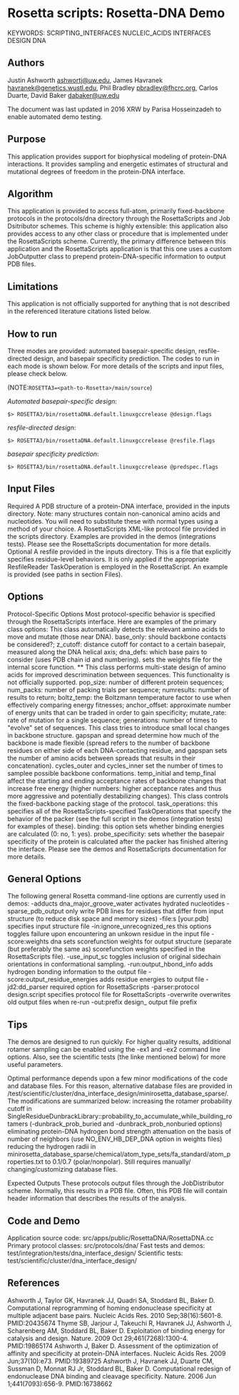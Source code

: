 Rosetta scripts: Rosetta-DNA Demo
===============================

KEYWORDS: SCRIPTING_INTERFACES NUCLEIC_ACIDS INTERFACES DESIGN DNA

Authors
--------------------------------------------------
Justin Ashworth <ashwortj@uw.edu>, James Havranek <havranek@genetics.wustl.edu>, Phil Bradley <pbradley@fhcrc.org>, Carlos Duarte, David Baker <dabaker@uw.edu>

The document was last updated in 2016 XRW by Parisa Hosseinzadeh to enable automated demo testing. 

Purpose
--------------------------------------------------
This application provides support for biophysical modeling of protein-DNA interactions. It provides sampling and energetic estimates of structural and mutational degrees of freedom in the protein-DNA interface.

Algorithm
--------------------------------------------------
This application is provided to access full-atom, primarily fixed-backbone protocols in the protocols/dna directory through the RosettaScripts and Job Dsitributor schemes. This scheme is highly extensible: this application also provides access to any other class or procedure that is implemented under the RosettaScripts scheme. Currently, the primary difference between this application and the RosettaScripts application is that this one uses a custom JobOutputter class to prepend protein-DNA-specific information to output PDB files.

Limitations
-------------------------------------------------
This application is not officially supported for anything that is not described in the referenced literature citations listed below.


How to run
-------------------------------------------------
Three modes are provided: automated basepair-specific design, resfile-directed design, and basepair specificity prediction. The codes to run in each mode is shown below. For more details of the scripts and input files, please check below.

(NOTE:`ROSETTA3=<path-to-Rosetta>/main/source`)

*Automated basepair-specific design*: 

```
$> ROSETTA3/bin/rosettaDNA.default.linuxgccrelease @design.flags 
```
*resfile-directed design*:

```
$> ROSETTA3/bin/rosettaDNA.default.linuxgccrelease @resfile.flags 
```

*basepair specificity prediction*:

```
$> ROSETTA3/bin/rosettaDNA.default.linuxgccrelease @predspec.flags 
```


Input Files
-----------
Required
A PDB structure of a protein-DNA interface, provided in the inputs directory. Note: many structures contain non-canonical amino acids and nucleotides. You will need to substitute these with normal types using a method of your choice.
A RosettaScripts XML-like protocol file provided in the scripts directory. Examples are provided in the demos (integrations tests). Please see the RosettaScripts documentation for more details.
Optional
A resfile provided in the inputs directory. This is a file that explicitly specifies residue-level behaviors. It is only applied if the appropriate ResfileReader TaskOperation is employed in the RosettaScript. An example is provided (see paths in section Files).

Options
-------
Protocol-Specific Options
Most protocol-specific behavior is specified through the RosettaScripts interface. Here are examples of the primary class options:
<RestrictDesignToProteinDNAInterface name=DnaInt base_only=1 z_cutoff=3.0 dna_defs=C.-10.GUA/> This class automatically detects the relevant amino acids to move and mutate (those near DNA). base_only: should backbone contacts be considered?; z_cutoff: distance cutoff for contact to a certain basepair, measured along the DNA helical axis; dna_defs: which base pairs to consider (uses PDB chain id and numbering).
<DNA weights=dna/> sets the weights file for the internal score function.
<DnaInterfaceMultiStateDesign name=msd scorefxn=DNA task_operations=IFC,IC,AUTOprot,DnaInt pop_size=20 num_packs=1 numresults=0 boltz_temp=2 anchor_offset=15 mutate_rate=0.8 generations=5/>** This class performs multi-state design of amino acids for improved descrimination between sequences. This functionality is not officially supported. pop_size: number of different protein sequences; num_packs: number of packing trials per sequence; numresults: number of results to return; boltz_temp: the Boltzmann temperature factor to use when effectively comparing energy fitnesses; anchor_offset: approximate number of energy units that can be traded in order to gain specificity; mutate_rate: rate of mutation for a single sequence; generations: number of times to "evolve" set of sequences.
<DesignProteinBackboneAroundDNA name=bb scorefxn=DNA task_operations=IFC,IC,AUTOprot,DnaInt type=ccd gapspan=4 spread=3 cycles_outer=3 cycles_inner=1 temp_initial=2 temp_final=0.6/> This class tries to introduce small local changes in backbone structure. gapspan and spread determine how much of the backbone is made flexible (spread refers to the number of backbone residues on either side of each DNA-contacting residue, and gapspan sets the number of amino acids between spreads that results in their concatenation). cycles_outer and cycles_inner set the number of times to samplee possible backbone conformations. temp_initial and temp_final affect the starting and ending acceptance rates of backbone changes that increase free energy (higher numbers: higher acceptance rates and thus more aggressive and potentially destabilizing changes).
<DnaInterfacePacker name=DnaPack scorefxn=DNA task_operations=IFC,IC,AUTOprot,ProtNoDes,DnaInt binding=1 probe_specificity=1/> This class controls the fixed-backbone packing stage of the protocol. task_operations: this specifies all of the RosettaScripts-specified TaskOperations that specify the behavior of the packer (see the full script in the demos (integration tests) for examples of these). binding: this option sets whether binding energies are calculated (0: no, 1: yes). probe_specificity: sets whether the basepair specificity of the protein is calculated after the packer has finished altering the interface.
Please see the demos and RosettaScripts documentation for more details.

General Options
---------------
The following general Rosetta command-line options are currently used in demos:
-adducts dna_major_groove_water activates hydrated nucleotides
-sparse_pdb_output only write PDB lines for residues that differ from input structure (to reduce disk space and memory sizes)
-file:s [your.pdb] specifies input structure file
-in:ignore_unrecognized_res this options toggles failure upon encountering an unkown residue in the input file
-score:weights dna sets scorefunction weights for output structure (separate (but preferably the same as) scorefunction weights specified in the RosettaScripts file).
-use_input_sc toggles inclusion of original sidechain orientations in conformational sampling.
-run:output_hbond_info adds hydrogen bonding information to the output file
-score:output_residue_energies adds residue energies to output file
-jd2:dd_parser required option for RosettaScripts
-parser:protocol design.script specifies protocol file for RosettaScripts
-overwrite overwrites old output files when re-run
-out:prefix design_ output file prefix

Tips
-------------------------------------------------
The demos are designed to run quickly. For higher quality results, additional rotamer sampling can be enabled using the -ex1 and -ex2 command line options. Also, see the scientific tests (the linke mentioned below) for more useful parameters.

Optimal performance depends upon a few minor modifications of the code and database files. For this reason, alternative database files are provided in <path-to-Rosetta>/test/scientific/cluster/dna_interface_design/minirosetta_database_sparse/. The modifications are summarized below:
increasing the rotamer probability cutoff in SingleResidueDunbrackLibrary::probability_to_accumulate_while_building_rotamers (-dunbrack_prob_buried and -dunbrack_prob_nonburied options)
eliminating protein-DNA hydrogen bond strength attenuation on the basis of number of neighbors (use NO_ENV_HB_DEP_DNA option in weights files)
reducing the hydrogen radii in minirosetta_database_sparse/chemical/atom_type_sets/fa_standard/atom_properties.txt to 0.1/0.7 (polar/nonpolar). Still requires manually/ changing/customizing database files.

Expected Outputs
These protocols output files through the JobDistributor scheme. Normally, this results in a PDB file. Often, this PDB file will contain header information that describes the results of the analysis.

Code and Demo
--------------------------------------------------
Application source code: src/apps/public/RosettaDNA/RosettaDNA.cc
Primary protocol classes: src/protocols/dna/
Fast tests and demos: test/integration/tests/dna_interface_design/
Scientific tests: test/scientific/cluster/dna_interface_design/

References
--------------------------------------------------
Ashworth J, Taylor GK, Havranek JJ, Quadri SA, Stoddard BL, Baker D. Computational reprogramming of homing endonuclease specificity at multiple adjacent base pairs. Nucleic Acids Res. 2010 Sep;38(16):5601-8. PMID:20435674
Thyme SB, Jarjour J, Takeuchi R, Havranek JJ, Ashworth J, Scharenberg AM, Stoddard BL, Baker D. Exploitation of binding energy for catalysis and design. Nature. 2009 Oct 29;461(7268):1300-4. PMID:19865174
Ashworth J, Baker D. Assessment of the optimization of affinity and specificity at protein-DNA interfaces. Nucleic Acids Res. 2009 Jun;37(10):e73. PMID:19389725
Ashworth J, Havranek JJ, Duarte CM, Sussman D, Monnat RJ Jr, Stoddard BL, Baker D. Computational redesign of endonuclease DNA binding and cleavage specificity. Nature. 2006 Jun 1;441(7093):656-9. PMID:16738662

